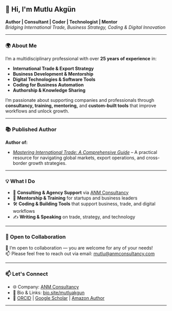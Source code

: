 ## 👋 Hi, I'm Mutlu Akgün

**Author | Consultant | Coder | Technologist | Mentor**  
*Bridging International Trade, Business Strategy, Coding & Digital Innovation*

---

### 🌍 About Me

I’m a multidisciplinary professional with over **25 years of experience** in:

- **International Trade & Export Strategy**
- **Business Development & Mentorship**
- **Digital Technologies & Software Tools**
- **Coding for Business Automation**
- **Authorship & Knowledge Sharing**

I’m passionate about supporting companies and professionals through **consultancy, training, mentoring,** and **custom-built tools** that improve workflows and unlock growth.

---

### 📚 Published Author

**Author of:**
- *[Mastering International Trade: A Comprehensive Guide](https://www.amazon.com/author/mutluakgun)* – A practical resource for navigating global markets, export operations, and cross-border growth strategies.

---

### 💡 What I Do

- 🚀 **Consulting & Agency Support** via [ANM Consultancy](https://www.anmconsultancy.com/)
- 🧭 **Mentorship & Training** for startups and business leaders
- 🛠️ **Coding & Building Tools** that support business, trade, and digital workflows
- ✍️ **Writing & Speaking** on trade, strategy, and technology

---

### 🤝 Open to Collaboration

💞️ I’m open to collaboration — you are welcome for any of your needs!  
📫 Please feel free to reach out via email: [mutlu@anmconsultancy.com](mailto:mutlu@anmconsultancy.com)

---

### 📫 Let's Connect

- 🌐 Company: [ANM Consultancy](https://www.anmconsultancy.com/)  
- 🔗 Bio & Links: [bio.site/mutluakgun](https://bio.site/mutluakgun)  
- 🧠 [ORCID](https://orcid.org/0009-0005-3022-4237) | [Google Scholar](https://scholar.google.com/citations?user=p4AVCpIAAAAJ&hl=en) | [Amazon Author](https://www.amazon.com/author/mutluakgun)

---

